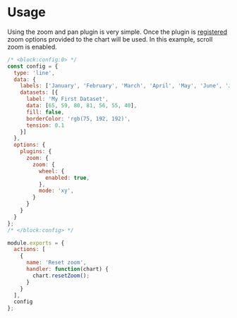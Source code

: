 # Usage

Using the zoom and pan plugin is very simple. Once the plugin is [registered](./integration) zoom options provided to the chart will be used. In this example, scroll zoom is enabled.

```js chart-editor
/* <block:config:0> */
const config = {
  type: 'line',
  data: {
    labels: ['January', 'February', 'March', 'April', 'May', 'June', 'July'],
    datasets: [{
      label: 'My First Dataset',
      data: [65, 59, 80, 81, 56, 55, 40],
      fill: false,
      borderColor: 'rgb(75, 192, 192)',
      tension: 0.1
    }]
  },
  options: {
    plugins: {
      zoom: {
        zoom: {
          wheel: {
            enabled: true,
          },
          mode: 'xy',
        }
      }
    }
  }
};
/* </block:config> */

module.exports = {
  actions: [
    {
      name: 'Reset zoom',
      handler: function(chart) {
        chart.resetZoom();
      }
    }
  ],
  config
};
```
